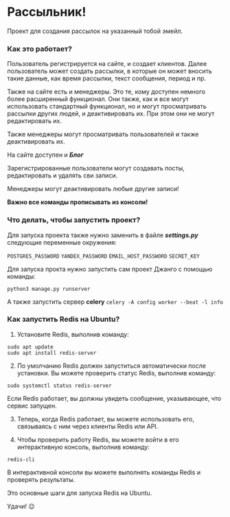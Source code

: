 # Рассыльник!

Проект для создания рассылок на указанный тобой эмейл. 

### Как это работает?

Пользователь регистрируется на сайте, и создает клиентов. 
Далее пользователь может создать рассылки, в которые он может вносить такие данные, как время рассылки,
текст сообщения, период и пр.

Также на сайте есть и менеджеры. Это те, кому доступен немного более расширенный функционал. Они также, как и 
все могут использовать стандартный функционал, но и могут просматривать рассылки других людей, и деактивировать их.
При этом они не могут редактировать их. 

Также менеджеры могут просматривать пользователей и также деактивировать их. 

На сайте доступен и _**Блог**_

Зарегистрированные пользователи могут создавать посты, редактировать и удалять сви записи.

Менеджеры могут деактивировать любые другие записи! 

**Важно все команды прописывать из консоли!**

### Что делать, чтобы запустить проект?

Для запуска проекта также нужно заменить в файле _**settings.py**_ следующие переменные окружения:

`POSTGRES_PASSWORD`
`YANDEX_PASSWORD`
`EMAIL_HOST_PASSWORD`
`SECRET_KEY`


Для запуска прокта нужно запустить сам проект Джанго с помощью команды:

`python3 manage.py runserver`

А также запустить сервер **celery**
`celery -A config worker --beat -l info`

### Как запустить Redis на Ubuntu?

1. Установите Redis, выполнив команду:
```
sudo apt update
sudo apt install redis-server
```
2. По умолчанию Redis должен запуститься автоматически после установки. Вы можете проверить статус Redis, выполнив команду:
```
sudo systemctl status redis-server
```
Если Redis работает, вы должны увидеть сообщение, указывающее, что сервис запущен.

3. Теперь, когда Redis работает, вы можете использовать его, связываясь с ним через клиенты Redis или API.

4. Чтобы проверить работу Redis, вы можете войти в его интерактивную консоль, выполнив команду:
```
redis-cli
```
В интерактивной консоли вы можете выполнять команды Redis и проверять результаты.

Это основные шаги для запуска Redis на Ubuntu. 

Удачи! 😉
